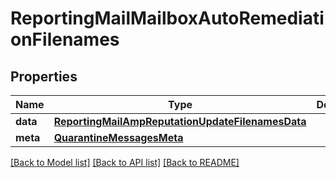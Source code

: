 # ReportingMailMailboxAutoRemediationFilenames

## Properties
Name | Type | Description | Notes
------------ | ------------- | ------------- | -------------
**data** | [**ReportingMailAmpReputationUpdateFilenamesData**](ReportingMailAmpReputationUpdateFilenamesData.md) |  | [optional] 
**meta** | [**QuarantineMessagesMeta**](QuarantineMessagesMeta.md) |  | [optional] 

[[Back to Model list]](../README.md#documentation-for-models) [[Back to API list]](../README.md#documentation-for-api-endpoints) [[Back to README]](../README.md)

